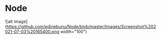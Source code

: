# Node

![alt image](https://github.com/edinebunu/Node/blob/master/Images/Screenshot%202021-07-03%20165400.png width="100")
